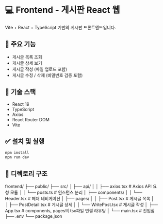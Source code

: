 # 💻 Frontend - 게시판 React 웹

Vite + React + TypeScript 기반의 게시판 프론트엔드입니다.

## 🔧 주요 기능
- 게시글 목록 조회
- 게시글 상세 보기
- 게시글 작성 (파일 업로드 포함)
- 게시글 수정 / 삭제 (비밀번호 검증 포함)

## 🧩 기술 스택
- React 19
- TypeScript
- Axios
- React Router DOM
- Vite

## ✅ 설치 및 실행

```bash
npm install
npm run dev
```

## 📁 디렉토리 구조
frontend/
├── public/
├── src/
│   ├── api/
│   │   ├── axios.tsx          # Axios API 요청 모듈
│   │   └── posts.ts           # 인스턴스 분리
│   ├── components/
│   │   └── Header.tsx         # 헤더 네비게이션
│   ├── pages/
│   │   ├── Post.tsx           # 게시글 목록
│   │   ├── PostDetail.tsx     # 게시글 상세
│   │   └── WritePost.tsx      # 게시글 작성
│   ├── App.tsx                # components, pages의 tsx파일 연결 라우팅
│   └── main.tsx               # 진입점
├── .env
└── package.json